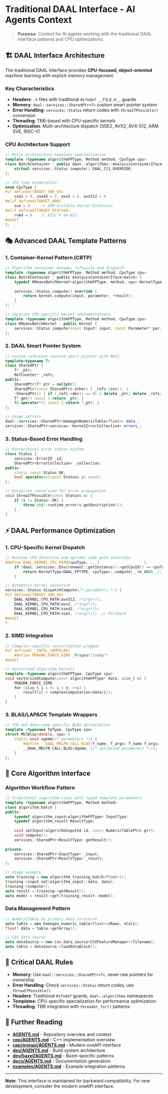 # Traditional DAAL Interface - AI Agents Context

> **Purpose**: Context for AI agents working with the traditional DAAL interface patterns and CPU optimizations.

## 🏗️ DAAL Interface Architecture

The traditional DAAL interface provides **CPU-focused, object-oriented** machine learning with explicit memory management.

### Key Characteristics
- **Headers**: `.h` files with traditional `#ifndef __FILE_H__` guards
- **Memory**: `daal::services::SharedPtr<T>` custom smart pointer system
- **Error Handling**: `services::Status` return codes with `throwIfPossible()` conversion
- **Threading**: TBB-based with CPU-specific kernels
- **Optimization**: Multi-architecture dispatch (SSE2, AVX2, AVX-512, ARM SVE, RISC-V)

### CPU Architecture Support
```cpp
// Multi-architecture template specialization
template <typename algorithmFPType, Method method, CpuType cpu>
class BatchContainer : public daal::algorithms::AnalysisContainerIface<batch> {
    virtual services::Status compute() DAAL_C11_OVERRIDE;
};

// CPU type enumeration
enum CpuType {
#if defined(TARGET_X86_64)
    sse2 = 0, sse42 = 2, avx2 = 4, avx512 = 6
#elif defined(TARGET_ARM)
    sve = 0     // ARM Scalable Vector Extension
#elif defined(TARGET_RISCV64) 
    rv64 = 0    // RISC-V 64-bit
#endif
};
```

## 🎭 Advanced DAAL Template Patterns

### 1. Container-Kernel Pattern (CRTP)
```cpp
// Algorithm container manages lifecycle and dispatch
template <typename algorithmFPType, Method method, CpuType cpu>
class BatchContainer : public AnalysisContainerIface<batch> {
    typedef KMeansBatchKernel<algorithmFPType, method, cpu> KernelType;
    
    services::Status compute() override {
        return kernel.compute(input, parameter, *result);
    }
};

// Separate CPU-specific kernel implementations
template <typename algorithmFPType, Method method, CpuType cpu>
class KMeansBatchKernel : public Kernel {
    services::Status compute(const Input* input, const Parameter* par, Result* result);
};
```

### 2. DAAL Smart Pointer System
```cpp
// Custom reference-counted smart pointer with RAII
template<typename T>
class SharedPtr {
    T* _ptr;
    RefCounter* _refs;
public:
    SharedPtr(T* ptr = nullptr);
    SharedPtr(const SharedPtr& other) { _refs->inc(); }
    ~SharedPtr() { if (_refs->dec() == 0) { delete _ptr; delete _refs; } }
    T* get() const { return _ptr; }
    T& operator*() const { return *_ptr; }
};

// Usage pattern
daal::services::SharedPtr<HomogenNumericTable<float>> data_;
services::SharedPtr<services::KernelErrorCollection> errors_;
```

### 3. Status-Based Error Handling
```cpp
// Hierarchical error status system
class Status {
    services::ErrorID _id;
    SharedPtr<ErrorCollection> _collection;
public:
    static const Status OK;
    bool operator==(const Status& s) const;
};

// Exception conversion for error propagation
void throwIfPossible(const Status& s) {
    if (s != Status::OK) {
        throw std::runtime_error(s.getDescription());
    }
}
```

## ⚡ DAAL Performance Optimization

### 1. CPU-Specific Kernel Dispatch
```cpp
// Runtime CPU detection and optimal code path selection  
#define DAAL_KERNEL_CPU_PATH(cpuType, ...)                    \
    if (daal::services::Environment::getInstance()->getCpuId() == cpuType) { \
        return KernelType<DAAL_FPTYPE, cpuType>::compute(__VA_ARGS__); \
    }

// Automatic kernel selection
services::Status dispatchCompute(/* parameters */) {
#if defined(TARGET_X86_64)
    DAAL_KERNEL_CPU_PATH(avx512, /*args*/);
    DAAL_KERNEL_CPU_PATH(avx2, /*args*/);
    DAAL_KERNEL_CPU_PATH(sse42, /*args*/);
    DAAL_KERNEL_CPU_PATH(sse2, /*args*/);  // Fallback
#endif
}
```

### 2. SIMD Integration
```cpp
// Compiler-specific vectorization pragmas
#if defined(__INTEL_COMPILER)
    #define PRAGMA_FORCE_SIMD _Pragma("ivdep")
#endif

// Vectorized algorithm kernels
template <typename algorithmFPType, CpuType cpu>
void vectorizedCompute(const algorithmFPType* data, size_t n) {
    PRAGMA_FORCE_SIMD
    for (size_t i = 0; i < n; ++i) {
        result[i] = complexComputation(data[i]);
    }
}
```

### 3. BLAS/LAPACK Template Wrappers
```cpp
// CPU and data-type specific BLAS optimization
template <typename fpType, CpuType cpu>
struct MklBlas<double, cpu> {
    static void xgemm(/* parameters */) {
        #define __DAAL_MKLFN_CALL_BLAS(f_name, f_args) f_name f_args;
        __DAAL_MKLFN_CALL_BLAS(dgemm, (/* optimized parameters */));
    }
};
```

## 🔧 Core Algorithm Interface

### Algorithm Workflow Pattern
```cpp
// Traditional algorithm class with typed template parameters
template <typename algorithmFPType, Method method>
class algorithm_batch {
public:
    typedef algorithm_input<algorithmFPType> InputType;
    typedef algorithm_result ResultType;
    
    void setInput(algorithmInputId id, const NumericTablePtr& ptr);
    void compute();
    services::SharedPtr<ResultType> getResult();
    
private:
    services::SharedPtr<InputType> _input;
    services::SharedPtr<ResultType> _result;
};

// Usage example
auto training = new algorithm_training_batch<float>();
training->input.set(algorithm_input::data, data);
training->compute();
auto result = training->getResult();
auto model = result->get(training_result::model);
```

### Data Management Pattern
```cpp
// NumericTable as primary data structure
auto table = new homogen_numeric_table<float>(nRows, nCols);
float* data = table->getArray();

// CSV data source
auto dataSource = new csv_data_source<CSVFeatureManager>(filename);
auto table = dataSource->loadDataBlock();
```

## 🎯 Critical DAAL Rules

- **Memory**: Use `daal::services::SharedPtr<T>`, never raw pointers for ownership
- **Error Handling**: Check `services::Status` return codes, use `throwIfPossible()`
- **Headers**: Traditional `#ifndef` guards, `daal::algorithms` namespaces
- **Templates**: CPU-specific specialization for performance optimization
- **Threading**: TBB integration with `threader_for()` patterns

## 📖 Further Reading
- **[AGENTS.md](/AGENTS.md)** - Repository overview and context
- **[cpp/AGENTS.md](/cpp/AGENTS.md)** - C++ implementation overview
- **[cpp/oneapi/AGENTS.md](/cpp/oneapi/AGENTS.md)** - Modern oneAPI interface
- **[dev/AGENTS.md](/dev/AGENTS.md)** - Build system architecture
- **[dev/bazel/AGENTS.md](/dev/bazel/AGENTS.md)** - Bazel-specific patterns
- **[docs/AGENTS.md](/docs/AGENTS.md)** - Documentation generation
- **[examples/AGENTS.md](/examples/AGENTS.md)** - Example integration patterns

---
**Note**: This interface is maintained for backward compatibility. For new development, consider the modern oneAPI interface.